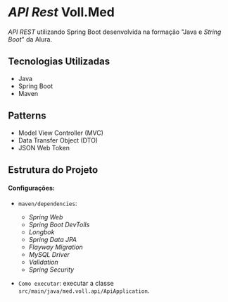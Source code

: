 # _API Rest_ Voll.Med

_API REST_ utilizando Spring Boot desenvolvida na formação "Java e _String Boot_" da Alura.

## Tecnologias Utilizadas

- Java
- Spring Boot
- Maven

## Patterns
- Model View Controller (MVC)
- Data Transfer Object (DTO)
- JSON Web Token

## Estrutura do Projeto

#### Configurações:
- `maven/dependencies`:
  - _Spring Web_
  - _Spring Boot DevTolls_
  - _Longbok_
  - _Spring Data JPA_
  - _Flayway Migration_
  - _MySQL Driver_
  - _Validation_
  - _Spring Security_


- `Como executar`: executar a classe `src/main/java/med.voll.api/ApiApplication`.  





